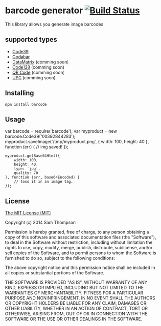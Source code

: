 # barcode generator [![Build Status](https://secure.travis-ci.org/samt/barcode.png)](http://travis-ci.org/samt/barcode)

This library allows you generate image barcodes

## supported types

* [Code39](http://en.wikipedia.org/wiki/Code39)
* [Codabar](http://en.wikipedia.org/wiki/Codabar)
* [DataMatrix](http://en.wikipedia.org/wiki/DataMatrix) (comming soon)
* [Code128](http://en.wikipedia.org/wiki/Code128) (comming soon)
* [QR Code](http://en.wikipedia.org/wiki/QR_Code) (comming soon)
* [UPC](http://en.wikipedia.org/wiki/Universal_Product_Code) (comming soon)

## Installing

	npm install barcode

## Usage

  var barcode = require('barcode');
	var myproduct = new barcode.Code39('00392844283');
	myproduct.saveImage('/tmp/myproduct.png', {
		width: 100,
		height: 40
	}, function (err) {
		// img saved!
	});

	myproduct.getBase64Html({
		width: 100,
		height: 40,
		type: 'jpg',
		quality: 70
	}, function (err, base64Encoded) {
		// toss it in an image tag.
	});


## License

[The MIT License (MIT)](http://opensource.org/licenses/mit-license.php)

Copyright (c) 2014 Sam Thompson

Permission is hereby granted, free of charge, to any person obtaining a copy of
this software and associated documentation files (the "Software"), to deal in
the Software without restriction, including without limitation the rights to
use, copy, modify, merge, publish, distribute, sublicense, and/or sell copies
of the Software, and to permit persons to whom the Software is furnished to do
so, subject to the following conditions:

The above copyright notice and this permission notice shall be included in all
copies or substantial portions of the Software.

THE SOFTWARE IS PROVIDED "AS IS", WITHOUT WARRANTY OF ANY KIND, EXPRESS OR
IMPLIED, INCLUDING BUT NOT LIMITED TO THE WARRANTIES OF MERCHANTABILITY,
FITNESS FOR A PARTICULAR PURPOSE AND NONINFRINGEMENT. IN NO EVENT SHALL THE
AUTHORS OR COPYRIGHT HOLDERS BE LIABLE FOR ANY CLAIM, DAMAGES OR OTHER
LIABILITY, WHETHER IN AN ACTION OF CONTRACT, TORT OR OTHERWISE, ARISING FROM,
OUT OF OR IN CONNECTION WITH THE SOFTWARE OR THE USE OR OTHER DEALINGS IN THE
SOFTWARE.
